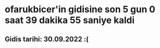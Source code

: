 # ofarukbicer'in gidisine son 5 gun 0 saat 39 dakika 55 saniye kaldi

## Gidis tarihi: 30.09.2022 :(